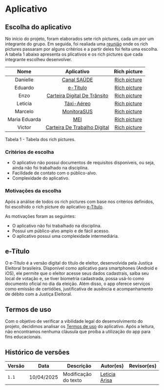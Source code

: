 # Aplicativo

## Escolha do aplicativo

No início do projeto, foram elaborados sete rich pictures, cada um por um integrante do grupo. Em seguida, foi realiada uma [reunião](/atas/ata_07_04/07_04.md) onde os rich pictures passaram por alguns critérios e a partir deles foi feita uma escolha. A tabela 1 abaixo apresenta os plicativos e os rich pictures que cada integrante escolheu desenvolver.

| Nome              | Aplicativo                                         | Rich picture     |
| :-------------:   | :------------------------------------------------: | :--------------: |
| Danielle      | [Canal SAÚDE](https://play.google.com/store/apps/details?id=canalsaudev2.com&hl=pt_BR) | [Rich picture](/docs/assets/rich-picture/Danielle.pdf)  |
| Eduardo  | [e-Título](https://play.google.com/store/apps/details?id=br.jus.tse.eleitoral.etitulo&hl=pt_BR) | [Rich picture](/docs/assets/rich-picture/Eduardo.jpeg)  |
| Enzo | [Carteira Digital De Trânsito](https://play.google.com/store/apps/details?id=br.gov.serpro.cnhe&hl=pt_BR) | [Rich picture](/docs/assets/rich-picture/Enzo.pdf)  | 
| Leticia      | [Táxi-Aéreo](https://play.google.com/store/apps/details?id=br.gov.anac.ctaxmobile&hl=pt_BR) | [Rich picture](/docs/assets/rich-picture/Leticia.pdf) |
| Marcelo     | [MonitoraSUS](https://play.google.com/store/apps/details?id=br.fiocruz.msmonitorasus&hl=pt_BR) | [Rich picture](/docs/assets/rich-picture/Marcelo.pdf)  |
| Maria Eduarda       | [MEI](https://play.google.com/store/apps/details?id=br.gov.fazenda.receita.mei&hl=pt_BR) | [Rich picture](/docs/assets/rich-picture/Maria%20Eduarda.pdf)  |
| Victor       | [Carteira De Trabalho Digital](https://play.google.com/store/apps/details?id=br.gov.dataprev.carteiradigital&hl=pt_BR) | [Rich picture](/docs/assets/rich-picture/Victor.jpeg)  |

<div><p>Tabela 1 - Tabela dos rich pictures.</p></div>

### Critérios de escolha

* O aplicativo não possui documentos de requisitos disponíveis, ou seja, ainda não foi trabalhado na disciplina.
* Facilidade de contato com o público-alvo.
* Complexidade do aplicativo.

### Motivações da escolha

Após a análise de todos os rich pictures com base nos critérios definidos, foi escolhido o rich picture do aplicativo [e-Título](https://play.google.com/store/apps/details?id=br.jus.tse.eleitoral.etitulo&hl=pt_BR).

As motivações foram as seguintes:

* O aplicativo não foi trabalhado na disciplina.
* Possui um público-alvo amplo e de fácil acesso.
* O aplicativo possui uma complexidade intermediária.

## e-Título

O e-Título é a versão digital do título de eleitor, desenvolvida pela Justiça Eleitoral brasileira. Disponível como aplicativo para smartphones (Android e iOS), ele permite que o eleitor acesse seus dados cadastrais, saiba seu local de votação e, se tiver biometria cadastrada, possa usá-lo como documento oficial no dia da eleição. Além disso, o app oferece serviços como emissão de certidões, justificativa de ausência e acompanhamento de débito com a Justiça Eleitoral.

## Termos de uso

Com o objetivo de verificar a vibilidade legal do desenvolvimento do projeto, decidimos analisar os [Termos de uso](/docs/assets/termos-de-uso.pdf) do aplicativo. Após a leitura, não encontramos nenhuma cláusula que proíba a utilização do app para fins educacionais.

## Histórico de versões

| Versão | Data | Descrição | Autor(es) |  Revisor(es)  |
| ------ | ------------- | ---------------------------------- | ------------- | ------------- |
| `1.1`  |  10/04/2025 | Modificação do texto | [Leticia Arisa](https://github.com/Leticia-Arisa-K-Higa) |  |